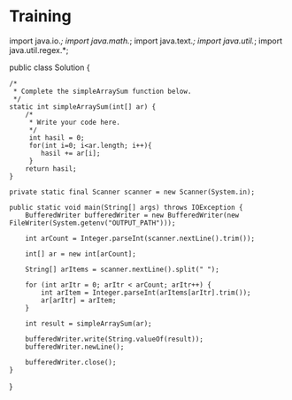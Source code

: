# Training

import java.io.*;
import java.math.*;
import java.text.*;
import java.util.*;
import java.util.regex.*;

public class Solution {

    /*
     * Complete the simpleArraySum function below.
     */
    static int simpleArraySum(int[] ar) {
        /*
         * Write your code here.
         */
         int hasil = 0;
         for(int i=0; i<ar.length; i++){
            hasil += ar[i];
         }
        return hasil;
    }

    private static final Scanner scanner = new Scanner(System.in);

    public static void main(String[] args) throws IOException {
        BufferedWriter bufferedWriter = new BufferedWriter(new FileWriter(System.getenv("OUTPUT_PATH")));

        int arCount = Integer.parseInt(scanner.nextLine().trim());

        int[] ar = new int[arCount];

        String[] arItems = scanner.nextLine().split(" ");

        for (int arItr = 0; arItr < arCount; arItr++) {
            int arItem = Integer.parseInt(arItems[arItr].trim());
            ar[arItr] = arItem;
        }

        int result = simpleArraySum(ar);

        bufferedWriter.write(String.valueOf(result));
        bufferedWriter.newLine();

        bufferedWriter.close();
    }
}
